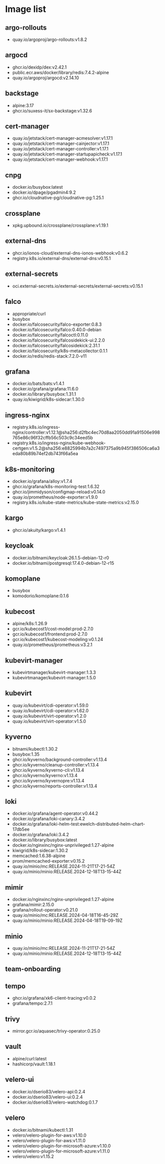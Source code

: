 # Image list
## argo-rollouts
* quay.io/argoproj/argo-rollouts:v1.8.2
## argocd
* ghcr.io/dexidp/dex:v2.42.1
* public.ecr.aws/docker/library/redis:7.4.2-alpine
* quay.io/argoproj/argocd:v2.14.10
## backstage
* alpine:3.17
* ghcr.io/suxess-it/sx-backstage:v1.32.6
## cert-manager
* quay.io/jetstack/cert-manager-acmesolver:v1.17.1
* quay.io/jetstack/cert-manager-cainjector:v1.17.1
* quay.io/jetstack/cert-manager-controller:v1.17.1
* quay.io/jetstack/cert-manager-startupapicheck:v1.17.1
* quay.io/jetstack/cert-manager-webhook:v1.17.1
## cnpg
* docker.io/busybox:latest
* docker.io/dpage/pgadmin4:9.2
* ghcr.io/cloudnative-pg/cloudnative-pg:1.25.1
## crossplane
* xpkg.upbound.io/crossplane/crossplane:v1.19.1
## external-dns
* ghcr.io/ionos-cloud/external-dns-ionos-webhook:v0.6.2
* registry.k8s.io/external-dns/external-dns:v0.15.1
## external-secrets
* oci.external-secrets.io/external-secrets/external-secrets:v0.15.1
## falco
* appropriate/curl
* busybox
* docker.io/falcosecurity/falco-exporter:0.8.3
* docker.io/falcosecurity/falco:0.40.0-debian
* docker.io/falcosecurity/falcoctl:0.11.0
* docker.io/falcosecurity/falcosidekick-ui:2.2.0
* docker.io/falcosecurity/falcosidekick:2.31.1
* docker.io/falcosecurity/k8s-metacollector:0.1.1
* docker.io/redis/redis-stack:7.2.0-v11
## grafana
* docker.io/bats/bats:v1.4.1
* docker.io/grafana/grafana:11.6.0
* docker.io/library/busybox:1.31.1
* quay.io/kiwigrid/k8s-sidecar:1.30.0
## ingress-nginx
* registry.k8s.io/ingress-nginx/controller:v1.12.1@sha256:d2fbc4ec70d8aa2050dd91a91506e998765e86c96f32cffb56c503c9c34eed5b
* registry.k8s.io/ingress-nginx/kube-webhook-certgen:v1.5.2@sha256:e8825994b7a2c7497375a9b945f386506ca6a3eda80b89b74ef2db743f66a5ea
## k8s-monitoring
* docker.io/grafana/alloy:v1.7.4
* ghcr.io/grafana/k8s-monitoring-test:1.6.32
* ghcr.io/jimmidyson/configmap-reload:v0.14.0
* quay.io/prometheus/node-exporter:v1.9.0
* registry.k8s.io/kube-state-metrics/kube-state-metrics:v2.15.0
## kargo
* ghcr.io/akuity/kargo:v1.4.1
## keycloak
* docker.io/bitnami/keycloak:26.1.5-debian-12-r0
* docker.io/bitnami/postgresql:17.4.0-debian-12-r15
## komoplane
* busybox
* komodorio/komoplane:0.1.6
## kubecost
* alpine/k8s:1.26.9
* gcr.io/kubecost1/cost-model:prod-2.7.0
* gcr.io/kubecost1/frontend:prod-2.7.0
* gcr.io/kubecost1/kubecost-modeling:v0.1.24
* quay.io/prometheus/prometheus:v3.2.1
## kubevirt-manager
* kubevirtmanager/kubevirt-manager:1.3.3
* kubevirtmanager/kubevirt-manager:1.5.0
## kubevirt
* quay.io/kubevirt/cdi-operator:v1.59.0
* quay.io/kubevirt/cdi-operator:v1.62.0
* quay.io/kubevirt/virt-operator:v1.2.0
* quay.io/kubevirt/virt-operator:v1.5.0
## kyverno
* bitnami/kubectl:1.30.2
* busybox:1.35
* ghcr.io/kyverno/background-controller:v1.13.4
* ghcr.io/kyverno/cleanup-controller:v1.13.4
* ghcr.io/kyverno/kyverno-cli:v1.13.4
* ghcr.io/kyverno/kyverno:v1.13.4
* ghcr.io/kyverno/kyvernopre:v1.13.4
* ghcr.io/kyverno/reports-controller:v1.13.4
## loki
* docker.io/grafana/agent-operator:v0.44.2
* docker.io/grafana/loki-canary:3.4.2
* docker.io/grafana/loki-helm-test:ewelch-distributed-helm-chart-17db5ee
* docker.io/grafana/loki:3.4.2
* docker.io/library/busybox:latest
* docker.io/nginxinc/nginx-unprivileged:1.27-alpine
* kiwigrid/k8s-sidecar:1.30.2
* memcached:1.6.38-alpine
* prom/memcached-exporter:v0.15.2
* quay.io/minio/mc:RELEASE.2024-11-21T17-21-54Z
* quay.io/minio/minio:RELEASE.2024-12-18T13-15-44Z
## mimir
* docker.io/nginxinc/nginx-unprivileged:1.27-alpine
* grafana/mimir:2.15.0
* grafana/rollout-operator:v0.21.0
* quay.io/minio/mc:RELEASE.2024-04-18T16-45-29Z
* quay.io/minio/minio:RELEASE.2024-04-18T19-09-19Z
## minio
* quay.io/minio/mc:RELEASE.2024-11-21T17-21-54Z
* quay.io/minio/minio:RELEASE.2024-12-18T13-15-44Z
## team-onboarding
## tempo
* ghcr.io/grafana/xk6-client-tracing:v0.0.2
* grafana/tempo:2.7.1
## trivy
* mirror.gcr.io/aquasec/trivy-operator:0.25.0
## vault
* alpine/curl:latest
* hashicorp/vault:1.18.1
## velero-ui
* docker.io/dserio83/velero-api:0.2.4
* docker.io/dserio83/velero-ui:0.2.4
* docker.io/dserio83/velero-watchdog:0.1.7
## velero
* docker.io/bitnami/kubectl:1.31
* velero/velero-plugin-for-aws:v1.10.0
* velero/velero-plugin-for-aws:v1.11.0
* velero/velero-plugin-for-microsoft-azure:v1.10.0
* velero/velero-plugin-for-microsoft-azure:v1.11.0
* velero/velero:v1.15.2

